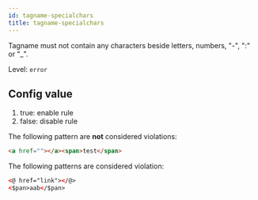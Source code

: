 ```yaml
---
id: tagname-specialchars
title: tagname-specialchars
---
```


Tagname must not contain any characters beside letters, numbers, "-", ":" or "\_".

Level: `error`

## Config value

1. true: enable rule
2. false: disable rule

The following pattern are **not** considered violations:

<!-- prettier-ignore -->
```html
<a href=""></a><span>test</span>
```

The following patterns are considered violation:

<!-- prettier-ignore -->
```html
<@ href="link"></@>
<$pan>aab</$pan>
```
